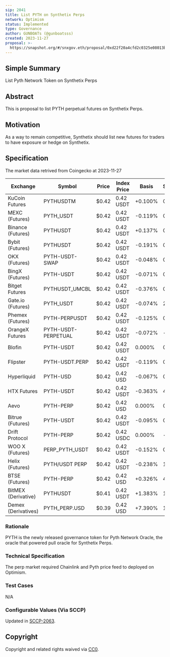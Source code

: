 ```yaml
---
sip: 2041
title: List PYTH on Synthetix Perps
network: Optimism
status: Implemented
type: Governance
author: GUNBOATs (@gunboatsss)
created: 2023-11-27
proposal: >-
  https://snapshot.org/#/snxgov.eth/proposal/0xd22f20a4cfd2c0325e08013b0234c7bcb47d227b58fc85ecbbd8ebb773094ee7
---
```


<!--You can leave these HTML comments in your merged SIP and delete the visible duplicate text guides, they will not appear and may be helpful to refer to if you edit it again. This is the suggested template for new SIPs. Note that an SIP number will be assigned by an editor. When opening a pull request to submit your SIP, please use an abbreviated title in the filename, `sip-draft_title_abbrev.md`. The title should be 44 characters or less.-->

## Simple Summary

<!--"If you can't explain it simply, you don't understand it well enough." Simply describe the outcome the proposed changes intends to achieve. This should be non-technical and accessible to a casual community member.-->

List Pyth Network Token on Synthetix Perps

## Abstract

<!--A short (~200 word) description of the proposed change, the abstract should clearly describe the proposed change. This is what *will* be done if the SIP is implemented, not *why* it should be done or *how* it will be done. If the SIP proposes deploying a new contract, write, "we propose to deploy a new contract that will do x".-->

This is proposal to list PYTH perpetual futures on Synthetix Perps.

## Motivation

<!--This is the problem statement. This is the *why* of the SIP. It should clearly explain *why* the current state of the protocol is inadequate.  It is critical that you explain *why* the change is needed, if the SIP proposes changing how something is calculated, you must address *why* the current calculation is inaccurate or wrong. This is not the place to describe how the SIP will address the issue!-->

As a way to remain competitive, Synthetix should list new futures for traders to have exposure or hedge on Synthetix.

## Specification

<!--The specification should describe the syntax and semantics of any new feature, there are five sections
1. Overview
2. Rationale
3. Technical Specification
4. Test Cases
5. Configurable Values
-->
The market data retrived from Coingecko at 2023-11-27

| Exchange              | Symbol              | Price  | Index Price  | Basis   | Spread  | Funding Rate  | Open Interest  | 24h Volume      |
|-----------------------|---------------------|--------|--------------|---------|---------|---------------|----------------|-----------------|
|KuCoin Futures      | PYTHUSDTM           | $0.42  | 0.42 USDT    | +0.100% | 0.07%   | 0.035%        | $4,256,957     | $10,234,561.85  |
|MEXC (Futures)      | PYTH_USDT           | $0.42  | 0.42 USDT    | -0.119% | 0.02%   | 0.046%        | $4,217,112     | $15,183,644.14  |
|Binance (Futures)   | PYTHUSDT            | $0.42  | 0.42 USDT    | +0.137% | 0.07%   | 0.043%        | -              | $126,701,793.69 |
|Bybit (Futures)     | PYTHUSDT            | $0.42  | 0.42 USDT    | -0.191% | 0.02%   | 0.073%        | -              | $83,626,917.17  |
|OKX (Futures)       | PYTH-USDT-SWAP      | $0.42  | 0.42 USDT    | -0.048% | 0.02%   | 0.034%        | -              | $56,512,105.86  |
|BingX (Futures)     | PYTH-USDT           | $0.42  | 0.42 USDT    | -0.071% | 0.02%   | 0.110%        | -              | $39,691,335.37  |
|Bitget Futures      | PYTHUSDT_UMCBL      | $0.42  | 0.42 USDT    | -0.376% | 0.1%    | 0.075%        | -              | $19,531,758.88  |
|Gate.io (Futures)   | PYTH_USDT           | $0.42  | 0.42 USDT    | -0.074% | 20.0%   | 0.010%        | -              | $9,853,374.59   |
|Phemex (Futures)    | PYTH-PERPUSDT       | $0.42  | 0.42 USDT    | -0.125% | 0.17%   | 0.048%        | -              | $8,004,764.11   |
|OrangeX Futures     | PYTH-USDT-PERPETUAL | $0.42  | 0.42 USDT    | -0.072% | -       | 0.045%        | -              | $5,875,567.57   |
|Blofin              | PYTH-USDT           | $0.42  | 0.42 USDT    | 0.000%  | 0.02%   | 0.036%        | -              | $4,138,567.59   |
|Flipster            | PYTH-USDT.PERP      | $0.42  | 0.42 USDT    | -0.119% | 0.05%   | 0.021%        | -              | $2,492,747.22   |
|Hyperliquid         | PYTH-USD            | $0.42  | 0.42 USD     | -0.067% | 0.05%   | 0.040%        | -              | $2,446,839.90   |
|HTX Futures         | PYTH-USDT           | $0.42  | 0.42 USDT    | -0.363% | 4.65%   | 0.015%        | -              | $1,400,258.36   |
|Aevo                | PYTH-PERP           | $0.42  | 0.42 USD     | 0.000%  | 0.05%   | 0.004%        | -              | $1,000,358.79   |
|Bitrue (Futures)    | PYTH-USDT           | $0.42  | 0.42 USDT    | -0.095% | 0.95%   | 0.043%        | -              | $862,718.63     |
|Drift Protocol      | PYTH-PERP           | $0.42  | 0.42 USDC    | 0.000%  | -       | 0.004%        | -              | $589,428.82     |
|WOO X (Futures)     | PERP_PYTH_USDT      | $0.42  | 0.42 USDT    | -0.152% | 0.07%   | 0.017%        | -              | $398,064.07     |
|Helix (Futures)     | PYTH/USDT PERP      | $0.42  | 0.42 USDT    | -0.238% | 1.02%   | 0.017%        | -              | $291,151.15     |
|BTSE (Futures)      | PYTH-PERP           | $0.42  | 0.42 USD     | +0.326% | 4.16%   | 0.045%        | -              | $144,898.50     |
|BitMEX (Derivative) | PYTHUSDT            | $0.41  | 0.42 USDT    | +1.383% | 1.07%   | 0.010%        | -              | $24,824.87      |
|Demex (Derivatives) | PYTH_PERP.USD       | $0.39  | 0.42 USD     | +7.390% | 1.48%   | -0.021%       | -              | $955.52         |
### Rationale

<!--This is where you explain the reasoning behind how you propose to solve the problem. Why did you propose to implement the change in this way, what were the considerations and trade-offs. The rationale fleshes out what motivated the design and why particular design decisions were made. It should describe alternate designs that were considered and related work. The rationale may also provide evidence of consensus within the community, and should discuss important objections or concerns raised during discussion.-->

PYTH is the newly released governance token for Pyth Network Oracle, the oracle that powered pull oracle for Synthetix Perps.

### Technical Specification

<!--The technical specification should outline the public API of the changes proposed. That is, changes to any of the interfaces Synthetix currently exposes or the creations of new ones.-->

The perp market required Chainlink and Pyth price feed to deployed on Optimism.

### Test Cases

<!--Test cases for an implementation are mandatory for SIPs but can be included with the implementation..-->

N/A

### Configurable Values (Via SCCP)

<!--Please list all values configurable via SCCP under this implementation.-->


Updated in [SCCP-2063](https://sips.synthetix.io/sccp/sccp-2063).

## Copyright

Copyright and related rights waived via [CC0](https://creativecommons.org/publicdomain/zero/1.0/).
